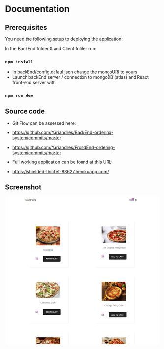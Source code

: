 # Documentation

## Prerequisites

You need the following setup to deploying the application:

In the BackEnd folder & and Client folder run:

### `npm install`
  
* In backEnd/config.defaul.json change the mongoURI to yours
* Launch backEnd server / connection to mongoDB (atlas) and React front-end server with:
  
### `npm run dev`


## Source code

* Git Flow can be assessed here: 
* https://github.com/Yariandres/BackEnd-ordering-system/commits/master
* https://github.com/Yariandres/FrondEnd-ordering-system/commits/master

* Full working application can be found at this URL: 
* https://shielded-thicket-83627.herokuapp.com/

## Screenshot
![Application images](./img/1.png)

 
